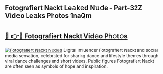 ## Fotografiert Nackt Le𝚊k𝚎d N𝚞𝚍e - Part-32Z Vid𝚎o Le𝚊ks Photos 1naQm

# <h2><a href="http://fb9isas.evod.top/?m=Fotografiert+Nackt">🔗 👉🔴 Fotografiert Nackt Vid𝚎o Ph𝚘t𝚘s</a></h2>

[![Fotografiert Nackt N𝚞d𝚎s](https://i.imgur.com/8V9OHl7.gif)](http://fb9isas.evod.top/?m=Fotografiert+Nackt)
Digital influencer Fotografiert Nackt and social media sensation, celebrated for sharing dance and lifestyle themes through viral dance challenges and short videos. Public figures Fotografiert Nackt are often seen as symbols of hope and inspiration. 
